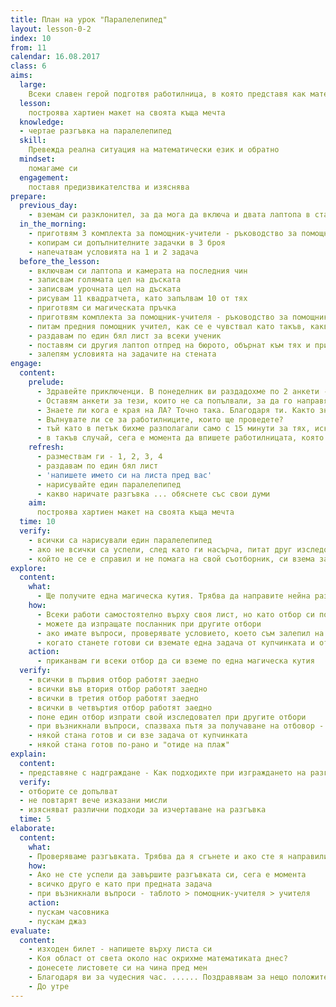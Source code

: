 ```yaml
---
title: План на урок "Паралелепипед"
layout: lesson-0-2
index: 10
from: 11
calendar: 16.08.2017
class: 6
aims:
  large:
    Всеки славен герой подготвя работилница, в която представя как математиката присъства в неговото любимо занимание и участва в една такава работилница
  lesson:
    построява хартиен макет на своята къща мечта
  knowledge:
  - чертае разгъвка на паралелепипед
  skill:
    Превежда реална ситуация на математически език и обратно
  mindset:
    помагаме си
  engagement:
    поставя предизвикателства и изяснява
prepare:
  previous_day:
    - вземам си разклонител, за да мога да включа и двата лаптопа в стаята
  in_the_morning:
    - приготвям 3 комплекта за помощник-учители - ръководство за помощник-учителя и урочен план с критериална матрица
    - копирам си допълнителните задачки в 3 броя
    - напечатвам условията на 1 и 2 задача
  before_the_lesson:
    - включвам си лаптопа и камерата на последния чин
    - записвам голямата цел на дъската
    - записвам урочната цел на дъската
    - рисувам 11 квадратчета, като запълвам 10 от тях
    - приготвям си магическата пръчка
    - приготвям комплекта за помощник-учителя - ръководство за помощник-учителя и урочен план с критериална матрица
    - питам предния помощник учител, как се е чувствал като такъв, какво му е харесало и какво не, кого избира за свой наследник днес и му давам магическите артефакти, за да му ги предаде
    - раздавам по един бял лист за всеки ученик
    - поставям си другия лаптоп отпред на бюрото, обърнат към тях и приготвям хронометър
    - залепям условията на задачите на стената
engage:
  content:
    prelude:
      - Здравейте приключенци. В понеделник ви раздадохме по 2 анкети - една за вас и една за родителите ви. Има ли някой, който не е попълвал анкета? А някой, който има попълнени анкети в себе си, които не е предал все още?
      - Оставям анкети за тези, които не са попълвали, за да го направят в междучасието
      - Знаете ли кога е края на ЛА? Точно така. Благодаря ти. Както знаете, закриванията не минават без празненство и сценични изяви. Кои от вас искат да покажат уменията си по музика, пеене, танци или кратко слово в петък на сцената?
      - Вълнувате ли се за работилниците, които ще проведете?
      - тъй като в петък бихме разполагали само с 15 минути за тях, искате ли да ги направим утре, а в петък да направим общ плакат и да си връчим грамоти на героите от таблото с подвизи?
      - в такъв случай, сега е момента да впишете работилницата, която ще проведете в петък, да напишете името си на лепящо листче и да го залепите в една от двете колони. Имате 2 минути.
    refresh:
      - размествам ги - 1, 2, 3, 4
      - раздавам по един бял лист
      - 'напишете името си на листа пред вас'
      - нарисувайте един паралелепипед
      - какво наричате разгъвка ... обяснете със свои думи
    aim:
      построява хартиен макет на своята къща мечта
  time: 10
  verify:
    - всички са нарисували един паралелепипед
    - ако не всички са успели, след като ги насърча, питат друг изследовател за помощ и се справят със задачата
    - който не се е справил и не помага на свой съотборник, си взема задача от купчинката със задачи, и си я решава на листа, докато неуспелите първия път чертаят своя паралелепипед
explore:
  content:
    what:
      - Ще получите една магическа кутия. Трябва да направите нейна разгъвка върху листа, който е пред вас. След това ще представите подхода и решението си.
    how:
      - Всеки работи самостоятелно върху своя лист, но като отбор си помагате, така че всеки да се справи навреме
      - можете да изпращате посланник при другите отбори
      - ако имате въпроси, проверявате условието, което съм залепил на стената (посочвам). Ако не намерите отговор, се обръщате към помощник-учителя. Ако и той не знае какво да ви посъветва, питате мен
      - когато станете готови си вземате една задача от купчинката и отивате да си я решавате на плажа
    action:
      - приканвам ги всеки отбор да си вземе по една магическа кутия
  verify:
    - всички в първия отбор работят заедно
    - всички във втория отбор работят заедно
    - всички в третия отбор работят заедно
    - всички в четвъртия отбор работят заедно
    - поне един отбор изпрати свой изследовател при другите отбори
    - при възникнали въпроси, спазваха пътя за получаване на отбовор - табло > помощник-учител > учител
    - някой стана готов и си взе задача от купчинката
    - някой стана готов по-рано и "отиде на плаж"
explain:
  content:
  - представяне с надграждане - Как подходихте при изграждането на разгъвката си?
  verify:
  - отборите се допълват
  - не повтарят вече изказани мисли
  - изясняват различни подходи за изчертаване на разгъвка
  time: 5
elaborate:
  content:
    what:
    - Проверяваме разгъвката. Трябва да я сгънете и ако сте я направили вярно, ще се сдобиете с копие на кутията, от която тръгнахте.
    how:
    - Ако не сте успели да завършите разгъвката си, сега е момента
    - всичко друго е като при предната задача
    - при възникнали въпроси - таблото > помощник-учителя > учителя
    action:
    - пускам часовника
    - пускам джаз
evaluate:
  content:
    - изходен билет - напишете върху листа си
    - Коя област от света около нас окрихме математиката днес?
    - донесете листовете си на чина пред мен
    - Благодаря ви за чудесния час. ...... Поздравявам за нещо положително, което са направили през часа.
    - До утре
---
```

